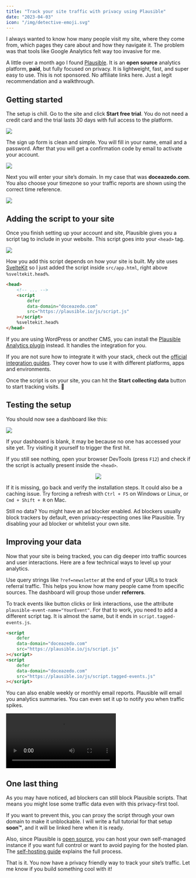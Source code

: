 ```yaml
---
title: "Track your site traffic with privacy using Plausible"
date: "2023-04-03"
icon: "/img/detective-emoji.svg"
---
```


I always wanted to know how many people visit my site, where they come from, which pages they care about and how they navigate it. The problem was that tools like Google Analytics felt way too invasive for me.

A little over a month ago I found [Plausible](https://plausible.io/). It is an **open source** analytics platform, **paid**, but fully focused on privacy. It is lightweight, fast, and super easy to use. This is not sponsored. No affiliate links here. Just a legit recommendation and a walkthrough.

## Getting started

The setup is chill. Go to the site and click **Start free trial**. You do not need a credit card and the trial lasts 30 days with full access to the platform.

![](/img/plausible-register-button.webp)

The sign up form is clean and simple. You will fill in your name, email and a password. After that you will get a confirmation code by email to activate your account.

![](/img/plausible-register-form.webp)

Next you will enter your site’s domain. In my case that was **doceazedo.com**. You also choose your timezone so your traffic reports are shown using the correct time reference.

![](/img/plausible-register-domain.webp)

## Adding the script to your site

Once you finish setting up your account and site, Plausible gives you a script tag to include in your website. This script goes into your `<head>` tag.

![](/img/plausible-snippet.webp)

How you add this script depends on how your site is built. My site uses [SvelteKit](https://kit.svelte.dev) so I just added the script inside `src/app.html`, right above `%sveltekit.head%`.

```html title="src/app.html"
<head>
	<!-- ... -->
	<script
		defer
		data-domain="doceazedo.com"
		src="https://plausible.io/js/script.js"
	></script>
	%sveltekit.head%
</head>
```

If you are using WordPress or another CMS, you can install the [Plausible Analytics plugin](https://wordpress.org/plugins/plausible-analytics/) instead. It handles the integration for you.

If you are not sure how to integrate it with your stack, check out the [official integration guides](https://plausible.io/docs/integration-guides). They cover how to use it with different platforms, apps and environments.

Once the script is on your site, you can hit the **Start collecting data** button to start tracking visits. 🥳

## Testing the setup

You should now see a dashboard like this:

![](/img/plausible-dashboard.webp)

If your dashboard is blank, it may be because no one has accessed your site yet. Try visiting it yourself to trigger the first hit.

If you still see nothing, open your browser DevTools (press `F12`) and check if the script is actually present inside the `<head>`.

<p align="center">
  <img src="/img/plausible-script.webp">
</p>

If it is missing, go back and verify the installation steps. It could also be a caching issue. Try forcing a refresh with `Ctrl + F5` on Windows or Linux, or `Cmd + Shift + R` on Mac.

Still no data? You might have an ad blocker enabled. Ad blockers usually block trackers by default, even privacy-respecting ones like Plausible. Try disabling your ad blocker or whitelist your own site.

## Improving your data

Now that your site is being tracked, you can dig deeper into traffic sources and user interactions. Here are a few technical ways to level up your analytics.

Use query strings like `?ref=newsletter` at the end of your URLs to track referral traffic. This helps you know how many people came from specific sources. The dashboard will group those under **referrers**.

To track events like button clicks or link interactions, use the attribute `plausible-event-name="YourEvent"`. For that to work, you need to add a different script tag. It is almost the same, but it ends in `script.tagged-events.js`.

```html
<script
	defer
	data-domain="doceazedo.com"
	src="https://plausible.io/js/script.js"
></script>
<script
	defer
	data-domain="doceazedo.com"
	src="https://plausible.io/js/script.tagged-events.js"
></script>
```

You can also enable weekly or monthly email reports. Plausible will email you analytics summaries. You can even set it up to notify you when traffic spikes.

<p>
  <video autoplay loop controls>
    <source src="/video/plausible-email-reports.mp4" type="video/mp4">
  </video>
</p>

## One last thing

As you may have noticed, ad blockers can still block Plausible scripts. That means you might lose some traffic data even with this privacy-first tool.

If you want to prevent this, you can proxy the script through your own domain to make it unblockable. I will write a full tutorial for that setup **soon™**, and it will be linked here when it is ready.

Also, since Plausible is [open source](https://github.com/plausible/analytics), you can host your own self-managed instance if you want full control or want to avoid paying for the hosted plan. The [self-hosting guide](https://plausible.io/docs/self-hosting) explains the full process.

That is it. You now have a privacy friendly way to track your site’s traffic. Let me know if you build something cool with it!
